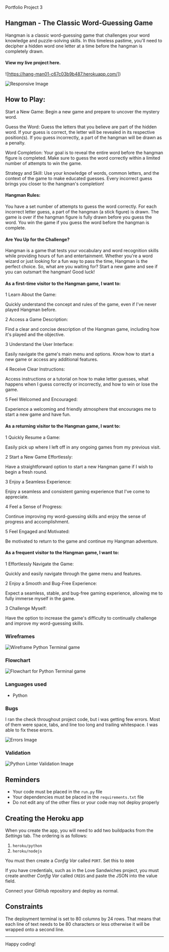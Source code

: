 Portfolio Project 3

## Hangman - The Classic Word-Guessing Game

Hangman is a classic word-guessing game that challenges your word knowledge and puzzle-solving skills. In this timeless pastime, you'll need to decipher a hidden word one letter at a time before the hangman is completely drawn.


#### View my live project here.

![https://hang-man01-c67c03b9b487.herokuapp.com/])

![Responsive Image](documentation/responsive-image.png)

## How to Play:

Start a New Game: Begin a new game and prepare to uncover the mystery word.

Guess the Word: Guess the letters that you believe are part of the hidden word. If your guess is correct, the letter will be revealed in its respective position(s). If you guess incorrectly, a part of the hangman will be drawn as a penalty.

Word Completion: Your goal is to reveal the entire word before the hangman figure is completed. Make sure to guess the word correctly within a limited number of attempts to win the game.

Strategy and Skill: Use your knowledge of words, common letters, and the context of the game to make educated guesses. Every incorrect guess brings you closer to the hangman's completion!

#### Hangman Rules:

You have a set number of attempts to guess the word correctly.
For each incorrect letter guess, a part of the hangman (a stick figure) is drawn.
The game is over if the hangman figure is fully drawn before you guess the word.
You win the game if you guess the word before the hangman is complete.

#### Are You Up for the Challenge?

Hangman is a game that tests your vocabulary and word recognition skills while providing hours of fun and entertainment. Whether you're a word wizard or just looking for a fun way to pass the time, Hangman is the perfect choice. So, what are you waiting for? Start a new game and see if you can outsmart the hangman! Good luck!

#### As a first-time visitor to the Hangman game, I want to:

1 Learn About the Game:

Quickly understand the concept and rules of the game, even if I've never played Hangman before.

2 Access a Game Description:

Find a clear and concise description of the Hangman game, including how it's played and the objective.

3 Understand the User Interface:

Easily navigate the game's main menu and options.
Know how to start a new game or access any additional features.

4 Receive Clear Instructions:

Access instructions or a tutorial on how to make letter guesses, what happens when I guess correctly or incorrectly, and how to win or lose the game.

5 Feel Welcomed and Encouraged:

Experience a welcoming and friendly atmosphere that encourages me to start a new game and have fun.

#### As a returning visitor to the Hangman game, I want to:

1 Quickly Resume a Game:

Easily pick up where I left off in any ongoing games from my previous visit.

2 Start a New Game Effortlessly:

Have a straightforward option to start a new Hangman game if I wish to begin a fresh round.

3 Enjoy a Seamless Experience:

Enjoy a seamless and consistent gaming experience that I've come to appreciate.

4 Feel a Sense of Progress:

Continue improving my word-guessing skills and enjoy the sense of progress and accomplishment.

5 Feel Engaged and Motivated:

Be motivated to return to the game and continue my Hangman adventure.

#### As a frequent visitor to the Hangman game, I want to:

1 Effortlessly Navigate the Game:

Quickly and easily navigate through the game menu and features.

2 Enjoy a Smooth and Bug-Free Experience:

Expect a seamless, stable, and bug-free gaming experience, allowing me to fully immerse myself in the game.

3 Challenge Myself:

Have the option to increase the game's difficulty to continually challenge and improve my word-guessing skills.


### Wireframes

![Wireframe Python Terminal game](documentation/Wireframe.png)

### Flowchart 

![Flowchart for Python Terminal game](documentation/flowchart.png)

### Languages used

* Python 

### Bugs
I ran the check throughout project code, but i was getting few errors. Most of them were space, tabs, and line too long and trailing whitespace. I was able to fix these erorrs. 

![Errors Image](documentation/bugs.png)

### Validation 

![Python Linter Validation Image](documentation/lintervalidation-image.png)


## Reminders

- Your code must be placed in the `run.py` file
- Your dependencies must be placed in the `requirements.txt` file
- Do not edit any of the other files or your code may not deploy properly

## Creating the Heroku app

When you create the app, you will need to add two buildpacks from the _Settings_ tab. The ordering is as follows:

1. `heroku/python`
2. `heroku/nodejs`

You must then create a _Config Var_ called `PORT`. Set this to `8000`

If you have credentials, such as in the Love Sandwiches project, you must create another _Config Var_ called `CREDS` and paste the JSON into the value field.

Connect your GitHub repository and deploy as normal.

## Constraints

The deployment terminal is set to 80 columns by 24 rows. That means that each line of text needs to be 80 characters or less otherwise it will be wrapped onto a second line.

---

Happy coding!
